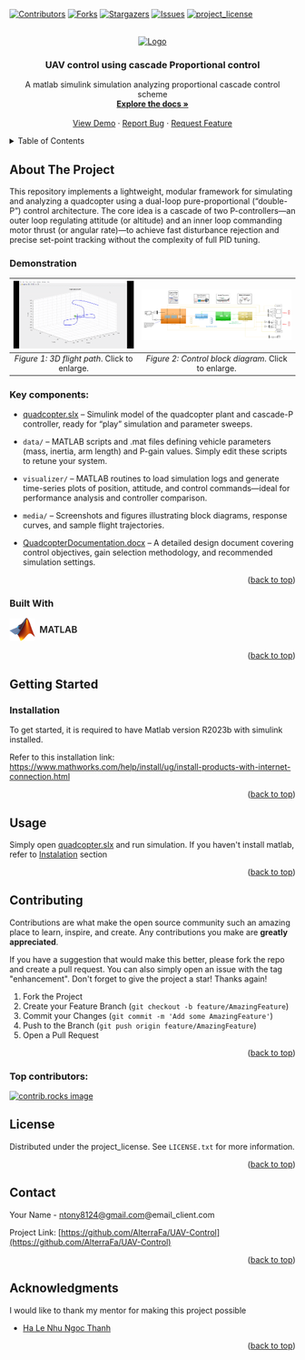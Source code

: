 <!-- Improved compatibility of back to top link: See: https://github.com/othneildrew/Best-README-Template/pull/73 -->
<a id="readme-top"></a>
<!--
*** Thanks for checking out the Best-README-Template. If you have a suggestion
*** that would make this better, please fork the repo and create a pull request
*** or simply open an issue with the tag "enhancement".
*** Don't forget to give the project a star!
*** Thanks again! Now go create something AMAZING! :D
-->



<!-- PROJECT SHIELDS -->
<!--
*** I'm using markdown "reference style" links for readability.
*** Reference links are enclosed in brackets [ ] instead of parentheses ( ).
*** See the bottom of this document for the declaration of the reference variables
*** for contributors-url, forks-url, etc. This is an optional, concise syntax you may use.
*** https://www.markdownguide.org/basic-syntax/#reference-style-links
-->
[![Contributors][contributors-shield]][contributors-url]
[![Forks][forks-shield]][forks-url]
[![Stargazers][stars-shield]][stars-url]
[![Issues][issues-shield]][issues-url]
[![project_license][license-shield]][license-url]



<!-- PROJECT LOGO -->
<br />
<div align="center">
  <a href="https://github.com/AlterraFa/UAV-Control">
    <img src="images/logo.png" alt="Logo" width="80" height="80">
  </a>

<h3 align="center">UAV control using cascade Proportional control</h3>

  <p align="center">
    A matlab simulink simulation analyzing proportional cascade control scheme
    <br />
    <a href="https://github.com/AlterraFa/UAV-Control"><strong>Explore the docs »</strong></a>
    <br />
    <br />
    <a href="https://github.com/AlterraFa/UAV-Control">View Demo</a>
    &middot;
    <a href="https://github.com/AlterraFa/UAV-Control/issues/new?labels=bug&template=bug-report---.md">Report Bug</a>
    &middot;
    <a href="https://github.com/AlterraFa/UAV-Control/issues/new?labels=enhancement&template=feature-request---.md">Request Feature</a>
  </p>
</div>



<!-- TABLE OF CONTENTS -->
<details>
  <summary>Table of Contents</summary>
  <ol>
    <li>
      <a href="#about-the-project">About The Project</a>
      <ul>
        <li><a href="#demonstration">Demonstration</a></li>
        <li><a href="#key-components">Key Components</a></li>
        <li><a href="#built-with">Built With</a></li>
      </ul>
    </li>
    <li>
      <a href="#getting-started">Getting Started</a>
      <ul>
        <li><a href="#installation">Installation</a></li>
      </ul>
    </li>
    <li><a href="#usage">Usage</a></li>
    <li><a href="#contributing">Contributing</a></li>
    <li><a href="#license">License</a></li>
    <li><a href="#contact">Contact</a></li>
    <li><a href="#acknowledgments">Acknowledgments</a></li>
  </ol>
</details>



<!-- ABOUT THE PROJECT -->
## About The Project

This repository implements a lightweight, modular framework for simulating and analyzing a quadcopter using a dual-loop pure-proportional (“double-P”) control architecture. The core idea is a cascade of two P-controllers—an outer loop regulating attitude (or altitude) and an inner loop commanding motor thrust (or angular rate)—to achieve fast disturbance rejection and precise set-point tracking without the complexity of full PID tuning.

### Demonstration
| [![Control block diagram][Flight-gif]][Flight-gif] | [![3D flight path][Architecture]][Architecture] |
|:------------------------------------------------------------------------------:|:-------------------------------------------------------------------------:|
| *Figure 1: 3D flight path*. Click to enlarge.                           | *Figure 2: Control block diagram*. Click to enlarge.                              |

### Key components:

  * [quadcopter.slx](./main/quadcopter.slx) – Simulink model of the quadcopter plant and cascade-P controller, ready for “play” simulation and parameter sweeps.

  * `data/` – MATLAB scripts and .mat files defining vehicle parameters (mass, inertia, arm length) and P-gain values. Simply edit these scripts to retune your system.

  * `visualizer/` – MATLAB routines to load simulation logs and generate time-series plots of position, attitude, and control commands—ideal for performance analysis and controller comparison.

  * `media/` – Screenshots and figures illustrating block diagrams, response curves, and sample flight trajectories.

  * [QuadcopterDocumentation.docx](./QuadcopterDocumentation.docx) – A detailed design document covering control objectives, gain selection methodology, and recommended simulation settings.

<p align="right">(<a href="#readme-top">back to top</a>)</p>

### Built With

<a href="https://www.mathworks.com" style="display:inline-flex; align-items:center; text-decoration:none;">
  <img src="./media/Matlab_Logo.png" alt="MATLAB Logo" height="40px" />
  <span style="margin-left:8px; font-size:1rem; font-weight:600; color:inherit;">MATLAB</span>
</a>

<p align="right">(<a href="#readme-top">back to top</a>)</p>



<!-- GETTING STARTED -->
## Getting Started

### Installation

To get started, it is required to have Matlab version R2023b with simulink installed.

Refer to this installation link: https://www.mathworks.com/help/install/ug/install-products-with-internet-connection.html

<p align="right">(<a href="#readme-top">back to top</a>)</p>



<!-- USAGE EXAMPLES -->
## Usage

Simply open [quadcopter.slx](./main/quadcopter.slx) and run simulation. If you haven't install matlab, refer to [Instalation](#installation) section

<p align="right">(<a href="#readme-top">back to top</a>)</p>




<!-- CONTRIBUTING -->
## Contributing

Contributions are what make the open source community such an amazing place to learn, inspire, and create. Any contributions you make are **greatly appreciated**.

If you have a suggestion that would make this better, please fork the repo and create a pull request. You can also simply open an issue with the tag "enhancement".
Don't forget to give the project a star! Thanks again!

1. Fork the Project
2. Create your Feature Branch (`git checkout -b feature/AmazingFeature`)
3. Commit your Changes (`git commit -m 'Add some AmazingFeature'`)
4. Push to the Branch (`git push origin feature/AmazingFeature`)
5. Open a Pull Request

<p align="right">(<a href="#readme-top">back to top</a>)</p>

### Top contributors:

<a href="https://github.com/AlterraFa/UAV-Control/graphs/contributors">
  <img src="https://contrib.rocks/image?repo=AlterraFa/UAV-Control" alt="contrib.rocks image" />
</a>



<!-- LICENSE -->
## License

Distributed under the project_license. See `LICENSE.txt` for more information.

<p align="right">(<a href="#readme-top">back to top</a>)</p>



<!-- CONTACT -->
## Contact

Your Name - ntony8124@gmail.com@email_client.com

Project Link: [https://github.com/AlterraFa/UAV-Control](https://github.com/AlterraFa/UAV-Control)

<p align="right">(<a href="#readme-top">back to top</a>)</p>



<!-- ACKNOWLEDGMENTS -->
## Acknowledgments
I would like to thank my mentor for making this project possible 
* [Ha Le Nhu Ngoc Thanh](Mentor-url)

<p align="right">(<a href="#readme-top">back to top</a>)</p>



<!-- MARKDOWN LINKS & IMAGES -->
<!-- https://www.markdownguide.org/basic-syntax/#reference-style-links -->
[contributors-shield]: https://img.shields.io/github/contributors/AlterraFa/UAV-Control.svg?style=for-the-badge
[contributors-url]: https://github.com/AlterraFa/UAV-Control/graphs/contributors
[forks-shield]: https://img.shields.io/github/forks/AlterraFa/UAV-Control.svg?style=for-the-badge
[forks-url]: https://github.com/AlterraFa/UAV-Control/network/members
[stars-shield]: https://img.shields.io/github/stars/AlterraFa/UAV-Control.svg?style=for-the-badge
[stars-url]: https://github.com/AlterraFa/UAV-Control/stargazers
[issues-shield]: https://img.shields.io/github/issues/AlterraFa/UAV-Control.svg?style=for-the-badge
[issues-url]: https://github.com/AlterraFa/UAV-Control/issues
[license-shield]: https://img.shields.io/github/license/AlterraFa/UAV-Control.svg?style=for-the-badge
[license-url]: https://github.com/AlterraFa/UAV-Control/blob/master/LICENSE.txt
[Flight-gif]: media/Flight.gif
[Architecture]: media/Architeture.png
[Mentor-url]: https://sites.google.com/view/halenhungocthanh/homepage